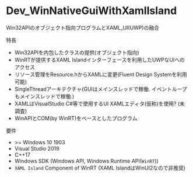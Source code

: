 # Dev_WinNativeGuiWithXamlIsland
Win32APIのオブジェクト指向プログラムとXAML_UI(UWP)の融合  

特長
+ Win32APIを内包したクラスの提供(オブジェクト指向)
+ WinRTが提供するXAML Islandインターフェースを利用したUWPなUIへのアクセス
+ リソース管理をResource.hからXAMLに変更(Fluent Design Systemを利用可能)
+ SingleThreadアーキテクチャ(GUIはメインスレッドで稼働. イベントループもメインスレッドで稼働.)
+ XAMLはVisualStudio C#等で使用するUI XAMLエディタ(仮称)を使用? (未調査)
+ WinAPIとCOM(by WinRT)をベースとしたプログラム

要件
+ \>= Windows 10 1903
+ Visual Studio 2019
+ C++17
+ Windows SDK (Windows API, Windows Runtime API(`WinRT`))
+ `XAML Island` Component of WinRT (XAML IslandはWinUI2なので非推奨)


